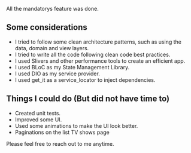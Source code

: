 
All the mandatorys feature was done.

## Some considerations
- I tried to follow some clean architecture patterns, such as using the data, domain and view layers.
- I tried to write all the code following clean code best practices.
- I used Slivers and other performance tools to create an efficient app.
- I used BLoC as my State Management Library.
- I used DIO as my service provider.
- I used get_it as a service_locator to inject dependencies.

## Things I could do (But did not have time to)
- Created unit tests.
- Improved some UI.
- Used some animations to make the UI look better.
- Paginations on the list TV shows page

Please feel free to reach out to me anytime.
